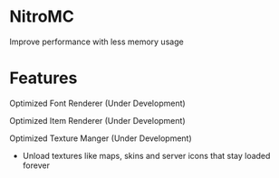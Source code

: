 # NitroMC
Improve performance with less memory usage 

# Features
Optimized Font Renderer (Under Development)

Optimized Item Renderer (Under Development)

Optimized Texture Manger (Under Development)
 - Unload textures like maps, skins and server icons that stay loaded forever
 
